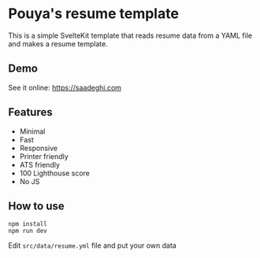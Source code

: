 # Pouya's resume template

This is a simple SvelteKit template that reads resume data from a YAML file and makes a resume template.

## Demo
See it online: https://saadeghi.com

## Features
- Minimal
- Fast
- Responsive
- Printer friendly
- ATS friendly
- 100 Lighthouse score
- No JS

## How to use
```
npm install
npm run dev
```
Edit `src/data/resume.yml` file and put your own data
